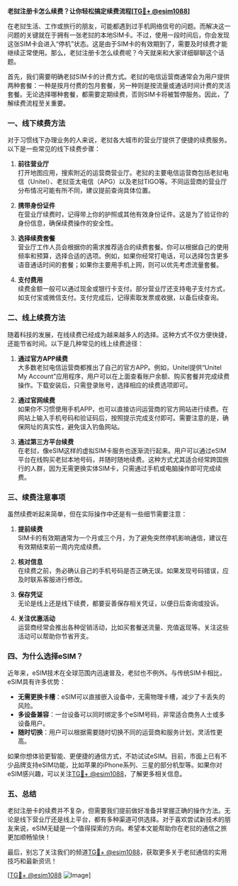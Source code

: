 **老挝注册卡怎么续费？让你轻松搞定续费流程[[TG💪+ @esim1088](https://t.me/s/esim1088)]**

在老挝生活、工作或旅行的朋友，可能都遇到过手机网络信号的问题。而解决这一问题的关键就在于拥有一张老挝的本地SIM卡。不过，使用一段时间后，你会发现这张SIM卡会进入“停机”状态。这是由于SIM卡的有效期到了，需要及时续费才能继续正常使用。那么，老挝注册卡怎么续费呢？今天就来和大家详细聊聊这个话题。

首先，我们需要明确老挝SIM卡的计费方式。老挝的电信运营商通常会为用户提供两种套餐：一种是按月付费的包月套餐，另一种则是按流量或通话时间计费的灵活套餐。无论选择哪种套餐，都需要定期续费，否则SIM卡将被暂停服务。因此，了解续费流程至关重要。

### **一、线下续费方法**

对于习惯线下办理业务的人来说，老挝各大城市的营业厅提供了便捷的续费服务。以下是一些常见的线下续费步骤：

1. **前往营业厅**  
   打开地图应用，搜索附近的运营商营业厅。老挝的主要电信运营商包括老挝电信（Unitel）、老挝亚太电信（APG）以及老挝TIGO等。不同运营商的营业厅分布情况可能有所不同，建议提前查询具体位置。

2. **携带身份证件**  
   在营业厅续费时，记得带上你的护照或其他有效身份证件。这是为了验证你的身份信息，确保续费操作的安全性。

3. **选择续费套餐**  
   营业厅工作人员会根据你的需求推荐适合的续费套餐。你可以根据自己的使用频率和预算，选择合适的选项。例如，如果你经常打电话，可以选择包含更多语音通话时间的套餐；如果你主要用手机上网，则可以优先考虑流量套餐。

4. **支付费用**  
   续费金额一般可以通过现金或银行卡支付。部分营业厅还支持电子支付方式，如支付宝或微信支付。支付完成后，记得索取发票或收据，以备后续查询。

### **二、线上续费方法**

随着科技的发展，在线续费已经成为越来越多人的选择。这种方式不仅方便快捷，还能节省时间。以下是几种常见的线上续费途径：

1. **通过官方APP续费**  
   大多数老挝电信运营商都推出了自己的官方APP。例如，Unitel提供“Unitel My Account”应用程序，用户可以在上面查看账户余额、购买套餐并完成续费操作。下载安装后，只需登录账号，选择相应的续费选项即可。

2. **通过官网续费**  
   如果你不习惯使用手机APP，也可以直接访问运营商的官方网站进行续费。在网站上输入手机号码和验证码后，按照提示完成支付即可。需要注意的是，确保网址的真实性，避免误入钓鱼网站。

3. **通过第三方平台续费**  
   在老挝，像eSIM这样的虚拟SIM卡服务也逐渐流行起来。用户可以通过eSIM平台在线购买老挝本地号码，并随时随地续费。这种方式尤其适合经常跨国旅行的人群，因为无需更换实体SIM卡，只需通过手机或电脑操作即可完成续费。

### **三、续费注意事项**

虽然续费听起来简单，但在实际操作中还是有一些细节需要注意：

1. **提前续费**  
   SIM卡的有效期通常为一个月或三个月，为了避免突然停机影响通信，建议在有效期结束前一周内完成续费。

2. **核对信息**  
   在续费之前，务必确认自己的手机号码是否正确无误。如果发现号码错误，应及时联系客服进行修改。

3. **保存凭证**  
   无论是线上还是线下续费，都要妥善保存相关凭证，以便日后查询或投诉。

4. **关注优惠活动**  
   运营商经常会推出各种促销活动，比如买套餐送流量、充值返现等。关注这些活动可以帮助你节省开支。

### **四、为什么选择eSIM？**

近年来，eSIM技术在全球范围内迅速普及，老挝也不例外。与传统SIM卡相比，eSIM具有许多优势：

- **无需更换卡槽**：eSIM可以直接嵌入设备中，无需物理卡槽，减少了卡丢失的风险。
- **多设备兼容**：一台设备可以同时绑定多个eSIM号码，非常适合商务人士或多设备用户。
- **随时切换**：用户可以根据需要随时切换不同的运营商和服务计划，灵活性更高。

如果你想体验更智能、更便捷的通信方式，不妨试试eSIM。目前，市面上已有不少品牌支持eSIM功能，比如苹果的iPhone系列、三星的部分机型等。如果你对eSIM感兴趣，可以关注[TG💪+ @esim1088](https://t.me/s/esim1088)，了解更多相关信息。

### **五、总结**

老挝注册卡的续费并不复杂，但需要我们提前做好准备并掌握正确的操作方法。无论是线下营业厅还是线上平台，都有多种渠道可供选择。对于喜欢尝试新技术的朋友来说，eSIM无疑是一个值得探索的方向。希望本文能帮助你在老挝的通信之旅更加顺畅愉快！

最后，别忘了关注我们的频道[TG💪+ @esim1088](https://t.me/s/esim1088)，获取更多关于老挝通信的实用技巧和最新资讯！  

[[TG💪+ @esim1088](https://t.me/s/esim1088) ![Image](https://i.postimg.cc/4NQfJmqS/Snipaste-2025-05-13-00-14-12.png)]